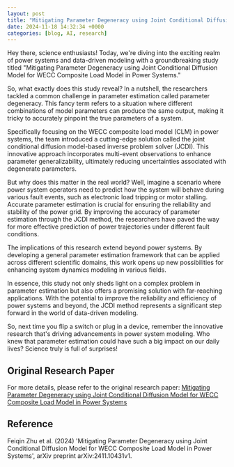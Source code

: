 ```yaml
---
layout: post
title: "Mitigating Parameter Degeneracy using Joint Conditional Diffusion Model for WECC Composite Load Model in Power Systems"
date: 2024-11-18 14:32:34 +0000
categories: [blog, AI, research]
---
```

Hey there, science enthusiasts! Today, we're diving into the exciting realm of power systems and data-driven modeling with a groundbreaking study titled "Mitigating Parameter Degeneracy using Joint Conditional Diffusion Model for WECC Composite Load Model in Power Systems."

So, what exactly does this study reveal? In a nutshell, the researchers tackled a common challenge in parameter estimation called parameter degeneracy. This fancy term refers to a situation where different combinations of model parameters can produce the same output, making it tricky to accurately pinpoint the true parameters of a system.

Specifically focusing on the WECC composite load model (CLM) in power systems, the team introduced a cutting-edge solution called the joint conditional diffusion model-based inverse problem solver (JCDI). This innovative approach incorporates multi-event observations to enhance parameter generalizability, ultimately reducing uncertainties associated with degenerate parameters.

But why does this matter in the real world? Well, imagine a scenario where power system operators need to predict how the system will behave during various fault events, such as electronic load tripping or motor stalling. Accurate parameter estimation is crucial for ensuring the reliability and stability of the power grid. By improving the accuracy of parameter estimation through the JCDI method, the researchers have paved the way for more effective prediction of power trajectories under different fault conditions.

The implications of this research extend beyond power systems. By developing a general parameter estimation framework that can be applied across different scientific domains, this work opens up new possibilities for enhancing system dynamics modeling in various fields.

In essence, this study not only sheds light on a complex problem in parameter estimation but also offers a promising solution with far-reaching applications. With the potential to improve the reliability and efficiency of power systems and beyond, the JCDI method represents a significant step forward in the world of data-driven modeling.

So, next time you flip a switch or plug in a device, remember the innovative research that's driving advancements in power system modeling. Who knew that parameter estimation could have such a big impact on our daily lives? Science truly is full of surprises!

## Original Research Paper
For more details, please refer to the original research paper:
[Mitigating Parameter Degeneracy using Joint Conditional Diffusion Model for WECC Composite Load Model in Power Systems](http://arxiv.org/abs/2411.10431v1)

## Reference
Feiqin Zhu et al. (2024) 'Mitigating Parameter Degeneracy using Joint Conditional Diffusion Model for WECC Composite Load Model in Power Systems', arXiv preprint arXiv:2411.10431v1.
